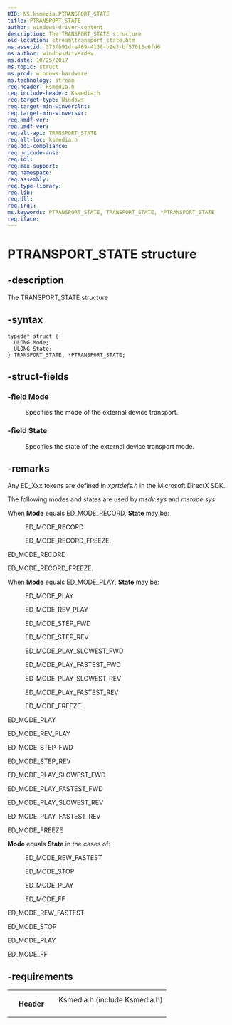 ```yaml
---
UID: NS.ksmedia.PTRANSPORT_STATE
title: PTRANSPORT_STATE
author: windows-driver-content
description: The TRANSPORT_STATE structure
old-location: stream\transport_state.htm
ms.assetid: 373fb91d-e469-4136-b2e3-bf57016c0fd6
ms.author: windowsdriverdev
ms.date: 10/25/2017
ms.topic: struct
ms.prod: windows-hardware
ms.technology: stream
req.header: ksmedia.h
req.include-header: Ksmedia.h
req.target-type: Windows
req.target-min-winverclnt: 
req.target-min-winversvr: 
req.kmdf-ver: 
req.umdf-ver: 
req.alt-api: TRANSPORT_STATE
req.alt-loc: ksmedia.h
req.ddi-compliance: 
req.unicode-ansi: 
req.idl: 
req.max-support: 
req.namespace: 
req.assembly: 
req.type-library: 
req.lib: 
req.dll: 
req.irql: 
ms.keywords: PTRANSPORT_STATE, TRANSPORT_STATE, *PTRANSPORT_STATE
req.iface: 
---
```


# PTRANSPORT_STATE structure



## -description
<p>The TRANSPORT_STATE structure </p>


## -syntax

````
typedef struct {
  ULONG Mode;
  ULONG State;
} TRANSPORT_STATE, *PTRANSPORT_STATE;
````


## -struct-fields
<dl>

### -field <b>Mode</b>

<dd>
<p>Specifies the mode of the external device transport.</p>
</dd>

### -field <b>State</b>

<dd>
<p>Specifies the state of the external device transport mode.</p>
</dd>
</dl>

## -remarks
<p>Any ED_Xxx tokens are defined in <i>xprtdefs.h</i> in the Microsoft DirectX SDK.</p>

<p>The following modes and states are used by <i>msdv.sys </i>and <i>mstape.sys</i>:</p>

<p>When <b>Mode</b> equals ED_MODE_RECORD, <b>State</b> may be:</p><dl>
<dd>
<p>ED_MODE_RECORD</p>
</dd>
<dd>
<p>ED_MODE_RECORD_FREEZE.</p>
</dd>
</dl><p>ED_MODE_RECORD</p>

<p>ED_MODE_RECORD_FREEZE.</p>

<p>When <b>Mode</b> equals ED_MODE_PLAY, <b>State</b> may be:</p><dl>
<dd>
<p>ED_MODE_PLAY</p>
</dd>
<dd>
<p>ED_MODE_REV_PLAY</p>
</dd>
<dd>
<p>ED_MODE_STEP_FWD</p>
</dd>
<dd>
<p>ED_MODE_STEP_REV</p>
</dd>
<dd>
<p>ED_MODE_PLAY_SLOWEST_FWD</p>
</dd>
<dd>
<p>ED_MODE_PLAY_FASTEST_FWD</p>
</dd>
<dd>
<p>ED_MODE_PLAY_SLOWEST_REV</p>
</dd>
<dd>
<p>ED_MODE_PLAY_FASTEST_REV</p>
</dd>
<dd>
<p>ED_MODE_FREEZE</p>
</dd>
</dl><p>ED_MODE_PLAY</p>

<p>ED_MODE_REV_PLAY</p>

<p>ED_MODE_STEP_FWD</p>

<p>ED_MODE_STEP_REV</p>

<p>ED_MODE_PLAY_SLOWEST_FWD</p>

<p>ED_MODE_PLAY_FASTEST_FWD</p>

<p>ED_MODE_PLAY_SLOWEST_REV</p>

<p>ED_MODE_PLAY_FASTEST_REV</p>

<p>ED_MODE_FREEZE</p>

<p><b>Mode</b> equals <b>State</b> in the cases of:</p><dl>
<dd>
<p>ED_MODE_REW_FASTEST</p>
</dd>
<dd>
<p>ED_MODE_STOP</p>
</dd>
<dd>
<p>ED_MODE_PLAY</p>
</dd>
<dd>
<p>ED_MODE_FF</p>
</dd>
</dl><p>ED_MODE_REW_FASTEST</p>

<p>ED_MODE_STOP</p>

<p>ED_MODE_PLAY</p>

<p>ED_MODE_FF</p>

## -requirements
<table>
<tr>
<th width="30%">
<p>Header</p>
</th>
<td width="70%">
<dl>
<dt>Ksmedia.h (include Ksmedia.h)</dt>
</dl>
</td>
</tr>
</table>